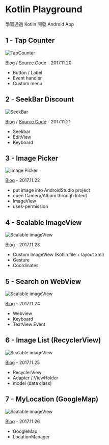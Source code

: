 # Kotlin Playground
學習通過 Kotlin 開發 Android App

## 1 - Tap Counter

![TapCounter](resources/1-tap-counter.gif)

[Blog](https://android.devdon.com/?p=35) / [Source Code](https://github.com/slamdon/kotlin-playground/tree/master/1-Tap-Counter) - 2017.11.20

 - Button / Label
 - Event handler
 - Custom menu

## 2 - SeekBar Discount

![SeekBar](resources/2-seekBarPercentage.gif)

[Blog](https://android.devdon.com/?p=43) / [Source Code](https://github.com/slamdon/kotlin-playground/tree/master/2-SeekBarPercentage) - 2017.11.21

 - Seekbar
 - EditView
 - Keyboard
 
## 3 - Image Picker
![Image Picker](resources/3-image-picker.gif)

[Blog](https://android.devdon.com/?p=61) - 2017.11.22

 - put image into AndroidStudio project
 - open Camera/Album through Intent
 - ImageView
 - uses-permission

## 4 - Scalable ImageView
![Scalable imageView](resources/4-scalable-imageView.gif)

[Blog](https://android.devdon.com/?p=84) - 2017.11.23

 - Custom ImageView (Kotlin file + layout xml)
 - Gesture
 - Coordinates

## 5 - Search on WebView
![Scalable imageView](resources/5-WebSearch.gif)

[Blog](https://android.devdon.com/?p=93) - 2017.11.24

 - Webview
 - Keyboard
 - TextView Event

## 6 - Image List (RecyclerView)
![Scalable imageView](resources/6-ImageList.gif)

[Blog](https://android.devdon.com/?p=113) - 2017.11.25

 - RecyclerView
 - Adapter / ViewHolder
 - model (data class)

## 7 - MyLocation (GoogleMap)
![Scalable imageView](resources/7-MyLocation.gif)

[Blog]() - 2017.11.26

 - GoogleMap
 - LocationManager
